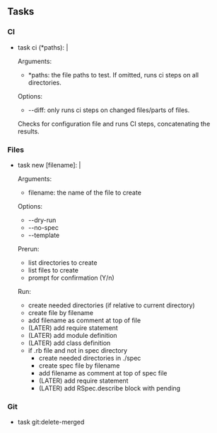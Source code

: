 ## Tasks

### CI

- task ci (*paths): |

  Arguments:
  - *paths: the file paths to test. If omitted, runs ci steps on all directories.

  Options:
  - --diff: only runs ci steps on changed files/parts of files.

  Checks for configuration file and runs CI steps, concatenating the results.

### Files

- task new [filename]: |

  Arguments:
  - filename: the name of the file to create

  Options:
  - --dry-run
  - --no-spec
  - --template

  Prerun:
  - list directories to create
  - list files to create
  - prompt for confirmation (Y/n)

  Run:
  - create needed directories (if relative to current directory)
  - create file by filename
  - add filename as comment at top of file
  - (LATER) add require statement
  - (LATER) add module definition
  - (LATER) add class definition
  - if .rb file and not in spec directory
    - create needed directories in ./spec
    - create spec file by filename
    - add filename as comment at top of spec file
    - (LATER) add require statement
    - (LATER) add RSpec.describe block with pending

### Git

- task git:delete-merged
